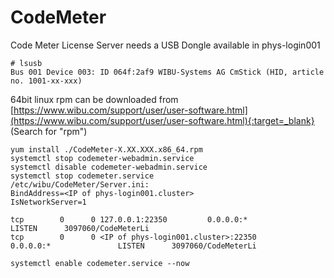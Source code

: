 # CodeMeter

Code Meter License Server needs a USB Dongle available in phys-login001
```shell
# lsusb
Bus 001 Device 003: ID 064f:2af9 WIBU-Systems AG CmStick (HID, article no. 1001-xx-xxx)
```

64bit linux rpm can be downloaded from [https://www.wibu.com/support/user/user-software.html](https://www.wibu.com/support/user/user-software.html){:target=_blank} (Search for "rpm")

```shell
yum install ./CodeMeter-X.XX.XXX.x86_64.rpm
systemctl stop codemeter-webadmin.service
systemctl disable codemeter-webadmin.service
systemctl stop codemeter.service
/etc/wibu/CodeMeter/Server.ini:
BindAddress=<IP of phys-login001.cluster>
IsNetworkServer=1
```
```shell
tcp        0      0 127.0.0.1:22350         0.0.0.0:*               LISTEN      3097060/CodeMeterLi
tcp        0      0 <IP of phys-login001.cluster>:22350       0.0.0.0:*               LISTEN      3097060/CodeMeterLi
```
```shell
systemctl enable codemeter.service --now
```
